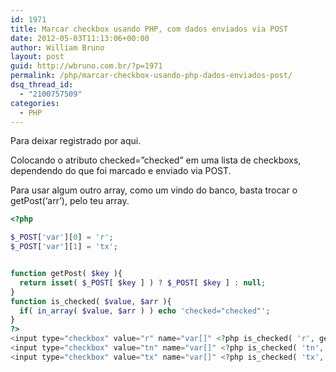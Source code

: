 ```yaml
---
id: 1971
title: Marcar checkbox usando PHP, com dados enviados via POST
date: 2012-05-03T11:13:06+00:00
author: William Bruno
layout: post
guid: http://wbruno.com.br/?p=1971
permalink: /php/marcar-checkbox-usando-php-dados-enviados-post/
dsq_thread_id:
  - "2100757509"
categories:
  - PHP
---
```

Para deixar registrado por aqui.

Colocando o atributo checked=&#8221;checked&#8221; em uma lista de checkboxs, dependendo do que foi marcado e enviado via POST.
  
Para usar algum outro array, como um vindo do banco, basta trocar o getPost(&#8216;arr&#8217;), pelo teu array.

``` php
<?php

$_POST['var'][0] = 'r';
$_POST['var'][1] = 'tx';


function getPost( $key ){
  return isset( $_POST[ $key ] ) ? $_POST[ $key ] : null;
}
function is_checked( $value, $arr ){
  if( in_array( $value, $arr ) ) echo 'checked="checked"';
}
?>
<input type="checkbox" value="r" name="var[]" <?php is_checked( 'r', getPost('var') ); ?>/>Precipitação<br/>
<input type="checkbox" value="tn" name="var[]" <?php is_checked( 'tn', getPost('var') ); ?>/> Temperatura Mínima<br/>
<input type="checkbox" value="tx" name="var[]" <?php is_checked( 'tx', getPost('var') ); ?>/> Temperatura Máxima
```